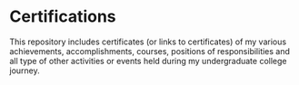 # Certifications                      

This repository includes certificates (or links to certificates) of my various achievements, accomplishments, courses, positions of responsibilities and all type of other activities or events held during my undergraduate college journey.  


  

    
  
    
          
            
           
               
            
             
              
               
